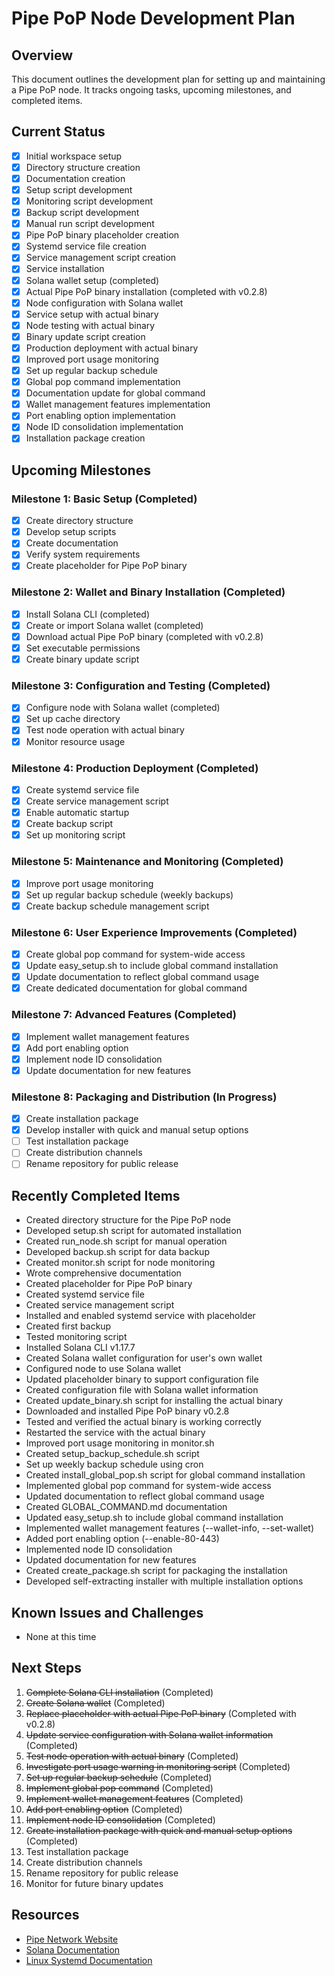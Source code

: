 # Pipe PoP Node Development Plan

## Overview

This document outlines the development plan for setting up and maintaining a Pipe PoP node. It tracks ongoing tasks, upcoming milestones, and completed items.

## Current Status

- [x] Initial workspace setup
- [x] Directory structure creation
- [x] Documentation creation
- [x] Setup script development
- [x] Monitoring script development
- [x] Backup script development
- [x] Manual run script development
- [x] Pipe PoP binary placeholder creation
- [x] Systemd service file creation
- [x] Service management script creation
- [x] Service installation
- [x] Solana wallet setup (completed)
- [x] Actual Pipe PoP binary installation (completed with v0.2.8)
- [x] Node configuration with Solana wallet
- [x] Service setup with actual binary
- [x] Node testing with actual binary
- [x] Binary update script creation
- [x] Production deployment with actual binary
- [x] Improved port usage monitoring
- [x] Set up regular backup schedule
- [x] Global pop command implementation
- [x] Documentation update for global command
- [x] Wallet management features implementation
- [x] Port enabling option implementation
- [x] Node ID consolidation implementation
- [x] Installation package creation

## Upcoming Milestones

### Milestone 1: Basic Setup (Completed)
- [x] Create directory structure
- [x] Develop setup scripts
- [x] Create documentation
- [x] Verify system requirements
- [x] Create placeholder for Pipe PoP binary

### Milestone 2: Wallet and Binary Installation (Completed)
- [x] Install Solana CLI (completed)
- [x] Create or import Solana wallet (completed)
- [x] Download actual Pipe PoP binary (completed with v0.2.8)
- [x] Set executable permissions
- [x] Create binary update script

### Milestone 3: Configuration and Testing (Completed)
- [x] Configure node with Solana wallet (completed)
- [x] Set up cache directory
- [x] Test node operation with actual binary
- [x] Monitor resource usage

### Milestone 4: Production Deployment (Completed)
- [x] Create systemd service file
- [x] Create service management script
- [x] Enable automatic startup
- [x] Create backup script
- [x] Set up monitoring script

### Milestone 5: Maintenance and Monitoring (Completed)
- [x] Improve port usage monitoring
- [x] Set up regular backup schedule (weekly backups)
- [x] Create backup schedule management script

### Milestone 6: User Experience Improvements (Completed)
- [x] Create global pop command for system-wide access
- [x] Update easy_setup.sh to include global command installation
- [x] Update documentation to reflect global command usage
- [x] Create dedicated documentation for global command

### Milestone 7: Advanced Features (Completed)
- [x] Implement wallet management features
- [x] Add port enabling option
- [x] Implement node ID consolidation
- [x] Update documentation for new features

### Milestone 8: Packaging and Distribution (In Progress)
- [x] Create installation package
- [x] Develop installer with quick and manual setup options
- [ ] Test installation package
- [ ] Create distribution channels
- [ ] Rename repository for public release

## Recently Completed Items

- Created directory structure for the Pipe PoP node
- Developed setup.sh script for automated installation
- Created run_node.sh script for manual operation
- Developed backup.sh script for data backup
- Created monitor.sh script for node monitoring
- Wrote comprehensive documentation
- Created placeholder for Pipe PoP binary
- Created systemd service file
- Created service management script
- Installed and enabled systemd service with placeholder
- Created first backup
- Tested monitoring script
- Installed Solana CLI v1.17.7
- Created Solana wallet configuration for user's own wallet
- Configured node to use Solana wallet
- Updated placeholder binary to support configuration file
- Created configuration file with Solana wallet information
- Created update_binary.sh script for installing the actual binary
- Downloaded and installed Pipe PoP binary v0.2.8
- Tested and verified the actual binary is working correctly
- Restarted the service with the actual binary
- Improved port usage monitoring in monitor.sh
- Created setup_backup_schedule.sh script
- Set up weekly backup schedule using cron
- Created install_global_pop.sh script for global command installation
- Implemented global pop command for system-wide access
- Updated documentation to reflect global command usage
- Created GLOBAL_COMMAND.md documentation
- Updated easy_setup.sh to include global command installation
- Implemented wallet management features (--wallet-info, --set-wallet)
- Added port enabling option (--enable-80-443)
- Implemented node ID consolidation
- Updated documentation for new features
- Created create_package.sh script for packaging the installation
- Developed self-extracting installer with multiple installation options

## Known Issues and Challenges

- None at this time

## Next Steps

1. ~~Complete Solana CLI installation~~ (Completed)
2. ~~Create Solana wallet~~ (Completed)
3. ~~Replace placeholder with actual Pipe PoP binary~~ (Completed with v0.2.8)
4. ~~Update service configuration with Solana wallet information~~ (Completed)
5. ~~Test node operation with actual binary~~ (Completed)
6. ~~Investigate port usage warning in monitoring script~~ (Completed)
7. ~~Set up regular backup schedule~~ (Completed)
8. ~~Implement global pop command~~ (Completed)
9. ~~Implement wallet management features~~ (Completed)
10. ~~Add port enabling option~~ (Completed)
11. ~~Implement node ID consolidation~~ (Completed)
12. ~~Create installation package with quick and manual setup options~~ (Completed)
13. Test installation package
14. Create distribution channels
15. Rename repository for public release
16. Monitor for future binary updates

## Resources

- [Pipe Network Website](https://pipe.network)
- [Solana Documentation](https://docs.solana.com)
- [Linux Systemd Documentation](https://www.freedesktop.org/software/systemd/man/systemd.service.html) 